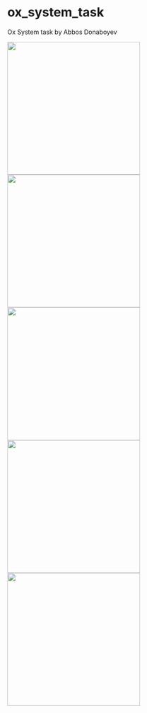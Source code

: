 # ox_system_task

Ox System task by Abbos Donaboyev

<img src="https://user-images.githubusercontent.com/56734609/151794214-0e25296c-4031-4197-bac4-61fc601730d6.png" width="300" heigth="630" /> 
<img src="https://user-images.githubusercontent.com/56734609/151794236-adb3b560-3897-44ce-a0a5-a167971db59d.png" width="300" heigth="630" /> 
<img src="https://user-images.githubusercontent.com/56734609/151794248-e5496754-31cf-437c-98c8-814f98809645.png" width="300" heigth="630" /> 
<img src="https://user-images.githubusercontent.com/56734609/151794266-37443f0a-d6b1-4471-a18b-03585c196735.png" width="300" heigth="630" /> 
<img src="https://user-images.githubusercontent.com/56734609/151794282-f3790bcf-0987-4523-a8a7-54ddee3e33aa.png" width="300" heigth="630" /> 
